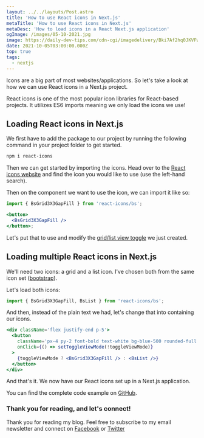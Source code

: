 ```yaml
---
layout: ../../layouts/Post.astro
title: 'How to use React icons in Next.js'
metaTitle: 'How to use React icons in Next.js'
metaDesc: 'How to load icons in a React Next.js application'
ogImage: /images/05-10-2021.jpg
image: https://daily-dev-tips.com/cdn-cgi/imagedelivery/Bki7Af2hq0JKVFw1XYYMQg/bb476ec0-ae6d-4e72-4821-a434a395ff00/og
date: 2021-10-05T03:00:00.000Z
top: true
tags:
  - nextjs
---
```


Icons are a big part of most websites/applications. So let's take a look at how we can use React icons in a Next.js project.

React icons is one of the most popular icon libraries for React-based projects.
It utilizes ES6 imports meaning we only load the icons we use!

## Loading React icons in Next.js

We first have to add the package to our project by running the following command in your project folder to get started.

```bash
npm i react-icons
```

Then we can get started by importing the icons.
Head over to the [React icons website](https://react-icons.github.io/react-icons) and find the icon you would like to use (use the left-hand search).

Then on the component we want to use the icon, we can import it like so:

```jsx
import { BsGrid3X3GapFill } from 'react-icons/bs';

<button>
  <BsGrid3X3GapFill />
</button>;
```

Let's put that to use and modify the [grid/list view toggle](https://daily-dev-tips.com/posts/nextjs-toggle-between-grid-and-list-view/) we just created.

## Loading multiple React icons in Next.js

We'll need two icons: a grid and a list icon.
I've chosen both from the same icon set ([bootstrap](https://react-icons.github.io/react-icons/icons?name=bs)).

Let's load both icons:

```js
import { BsGrid3X3GapFill, BsList } from 'react-icons/bs';
```

And then, instead of the plain text we had, let's change that into containing our icons.

```jsx
<div className='flex justify-end p-5'>
  <button
    className='px-4 py-2 font-bold text-white bg-blue-500 rounded-full hover:bg-blue-700'
    onClick={() => setToggleViewMode(!toggleViewMode)}
  >
    {toggleViewMode ? <BsGrid3X3GapFill /> : <BsList />}
  </button>
</div>
```

And that's it. We now have our React icons set up in a Next.js application.

You can find the complete code example on [GitHub](https://github.com/rebelchris/next-tailwind/tree/icons).

### Thank you for reading, and let's connect!

Thank you for reading my blog. Feel free to subscribe to my email newsletter and connect on [Facebook](https://www.facebook.com/DailyDevTipsBlog) or [Twitter](https://twitter.com/DailyDevTips1)
